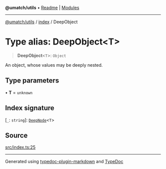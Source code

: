 **@umatch/utils** • [Readme](../../index.md) \| [Modules](../../modules.md)

***

[@umatch/utils](../../modules.md) / [index](../index.md) / DeepObject

# Type alias: DeepObject\<T\>

> **DeepObject**\<`T`\>: `Object`

An object, whose values may be deeply nested.

## Type parameters

• **T** = `unknown`

## Index signature

 \[`_`: `string`\]: [`DeepNode`](DeepNode.md)\<`T`\>

## Source

[src/index.ts:25](https://github.com/umatch-oficial/utils/blob/6e00801/src/index.ts#L25)

***

Generated using [typedoc-plugin-markdown](https://www.npmjs.com/package/typedoc-plugin-markdown) and [TypeDoc](https://typedoc.org/)
